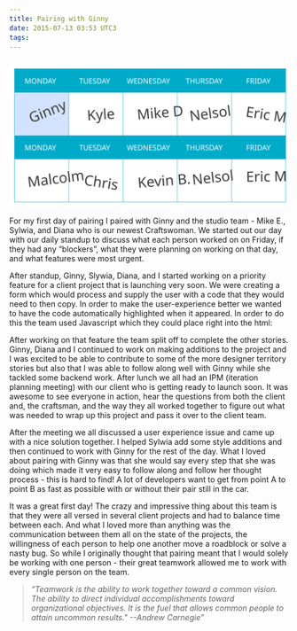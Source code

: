 ```yaml
---
title: Pairing with Ginny
date: 2015-07-13 03:53 UTC3
tags:
---
```



![Pairing Calendar](/images/Tour_calendar_day1.svg)

For my first day of pairing I paired with Ginny and the studio team - Mike E., Sylwia, and Diana who is our newest Craftswoman. We started out our day with our daily standup to discuss what each person worked on on Friday, if they had any “blockers”, what they were planning on working on that day, and what features were most urgent.

After standup, Ginny, Slywia, Diana, and I started working on a priority feature for a client project that is launching very soon. We were creating a form which would process and supply the user with a code that they would need to then copy. In order to make the user-experience better we wanted to have the code automatically highlighted when it appeared. In order to do this the team used Javascript which they could place right into the html:

<script src="https://gist.github.com/Sneakingrocky/c89c9d6fe5df543c6100.js"></script>

After working on that feature the team split off to complete the other stories. Ginny, Diana and I continued to work on making additions to the project and I was excited to be able to contribute to some of the more designer territory stories but also that I was able to follow along well with Ginny while she tackled some backend work.
After lunch we all had an IPM (iteration planning meeting) with our client who is getting ready to launch soon. It was awesome to see everyone in action, hear the questions from both the client and, the craftsman, and the way they all worked together to figure out what was needed to wrap up this project and pass it over to the client team.

After the meeting we all discussed a user experience issue and came up with a nice solution together. I helped Sylwia add some style additions and then continued to work with Ginny for the rest of the day. What I loved about pairing with Ginny was that she would say every step that she was doing which made it very easy to follow along and follow her thought process - this is hard to find! A lot of developers want to get from point A to point B as fast as possible with or without their pair still in the car.

It was a great first day! The crazy and impressive thing about this team is that they were all versed in several client projects and had to balance time between each. And what I loved more than anything was the communication between them all on the state of the projects, the willingness of each person to help one another move a roadblock or solve a nasty bug. So while I originally thought that pairing meant that I would solely be working with one person - their great teamwork allowed me to work with every single person on the team.




>*“Teamwork is the ability to work together toward a common vision. The ability to direct individual accomplishments toward organizational objectives. It is the fuel that allows common people to attain uncommon results." --Andrew Carnegie”*